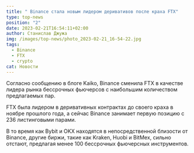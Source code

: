 ```yaml
---
title: " Binance стала новым лидером деривативов после краха FTX"
type: top-news
position: "2"
date: 2023-02-21T16:54:11+02:00
author: Станислав Джужа
img: /images/top-news/photo_2023-02-21_16-54-22.jpg
tags:
  - Binance
  - FTX
  - crypto
cat: Новости
---
```

Согласно сообщению в блоге Kaiko, Binance сменила FTX в качестве лидера рынка бессрочных фьючерсов с наибольшим количеством предлагаемых пар.

FTX была лидером в деривативных контрактах до своего краха в ноябре прошлого года, а сейчас Binance занимает первую позицию с 236 листинговыми парами.

В то время как Bybit и OKX находятся в непосредственной близости от Binance, другие биржи, такие как Kraken, Huobi и BitMex, сильно отстают, предлагая менее 100 бессрочных фьючерсных инструментов.